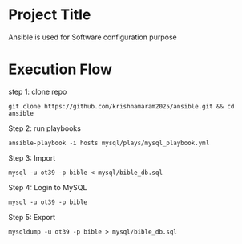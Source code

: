 Project Title
========================
Ansible is used for Software configuration purpose

Execution Flow
======================

step 1: clone repo
```
git clone https://github.com/krishnamaram2025/ansible.git && cd ansible
```
Step 2: run playbooks
```
ansible-playbook -i hosts mysql/plays/mysql_playbook.yml
```
Step 3: Import
```
mysql -u ot39 -p bible < mysql/bible_db.sql
```
Step 4: Login to MySQL 
```
mysql -u ot39 -p bible
```
Step 5: Export
```
mysqldump -u ot39 -p bible > mysql/bible_db.sql
```

